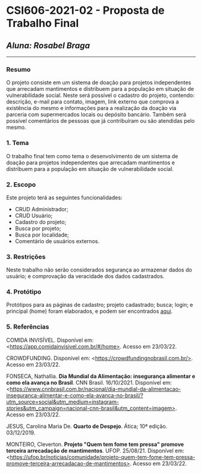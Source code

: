 # **CSI606-2021-02 - Proposta de Trabalho Final**
## *Aluna: Rosabel Braga*

--------------

<!-- Descrever um resumo sobre o trabalho. -->

### Resumo

  O projeto consiste em um sistema de doação para projetos independentes que arrecadam mantimentos e distribuem para a população em situação de vulnerabilidade social. Neste será possível o cadastro do projeto, contendo: descrição, e-mail para contato, imagem, link externo que comprova a existência do mesmo e informações para a realização da doação via parceria com supermercados locais ou depósito bancário. Também será possível comentários de pessoas que já contribuíram ou são atendidas pelo mesmo.

<!-- Apresentar o tema. -->
### 1. Tema

  O trabalho final tem como tema o desenvolvimento de um sistema de doação para projetos independentes que arrecadam mantimentos e distribuem para a população em situação de vulnerabilidade social.

<!-- Descrever e limitar o escopo da aplicação. -->
### 2. Escopo

  Este projeto terá as seguintes funcionalidades:

  * CRUD Administrador;
  * CRUD Usuário;
  * Cadastro do projeto;
  * Busca por projeto;
  * Busca por localidade;
  * Comentário de usuários externos.

<!-- Apresentar restrições de funcionalidades e de escopo. -->
### 3. Restrições

  Neste trabalho não serão considerados segurança ao armazenar dados do usuário; e comprovação da veracidade dos dados cadastrados.

<!-- Construir alguns protótipos para a aplicação, disponibilizá-los no Github e descrever o que foi considerado. //-->
### 4. Protótipo

  Protótipos para as páginas de cadastro; projeto cadastrado; busca; login; e principal (home) foram elaborados, e podem ser encontrados [aqui](https://ninjamock.com/s/L1Z96Jx).

### 5. Referências

  COMIDA INVISÍVEL. Disponível em: \<https://app.comidainvisivel.com.br/#/home>. Acesso em 23/03/22.
  
  CROWDFUNDING. Disponível em: \<https://crowdfundingnobrasil.com.br/>. Acesso em 23/03/22.
  
  FONSECA, Nathallia. **Dia Mundial da Alimentação: insegurança alimentar e como ela avança no Brasil**. CNN Brasil. 16/10/2021. Disponível em: \<https://www.cnnbrasil.com.br/nacional/dia-mundial-da-alimentacao-inseguranca-alimentar-e-como-ela-avanca-no-brasil/?utm_source=social&utm_medium=instagram-stories&utm_campaign=nacional-cnn-brasil&utm_content=imagem>. Acesso em 23/03/22.
 
  JESUS, Carolina Maria De. **Quarto de Despejo**. Ática; 10ª edição. 03/12/2019.
  
  MONTEIRO, Cleverton. **Projeto "Quem tem fome tem pressa" promove terceira arrecadação de mantimentos**. UFOP. 25/08/21. Disponível em: \<https://ufop.br/noticias/comunidade/projeto-quem-tem-fome-tem-pressa-promove-terceira-arrecadacao-de-mantimentos>. Acesso em 23/03/22.
